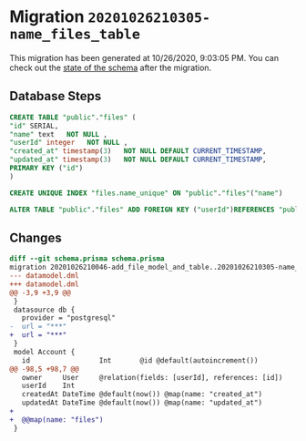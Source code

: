 # Migration `20201026210305-name_files_table`

This migration has been generated at 10/26/2020, 9:03:05 PM.
You can check out the [state of the schema](./schema.prisma) after the migration.

## Database Steps

```sql
CREATE TABLE "public"."files" (
"id" SERIAL,
"name" text   NOT NULL ,
"userId" integer   NOT NULL ,
"created_at" timestamp(3)   NOT NULL DEFAULT CURRENT_TIMESTAMP,
"updated_at" timestamp(3)   NOT NULL DEFAULT CURRENT_TIMESTAMP,
PRIMARY KEY ("id")
)

CREATE UNIQUE INDEX "files.name_unique" ON "public"."files"("name")

ALTER TABLE "public"."files" ADD FOREIGN KEY ("userId")REFERENCES "public"."users"("id") ON DELETE CASCADE ON UPDATE CASCADE
```

## Changes

```diff
diff --git schema.prisma schema.prisma
migration 20201026210046-add_file_model_and_table..20201026210305-name_files_table
--- datamodel.dml
+++ datamodel.dml
@@ -3,9 +3,9 @@
 }
 datasource db {
   provider = "postgresql"
-  url = "***"
+  url = "***"
 }
 model Account {
   id                 Int       @id @default(autoincrement())
@@ -98,5 +98,7 @@
   owner     User     @relation(fields: [userId], references: [id])
   userId    Int
   createdAt DateTime @default(now()) @map(name: "created_at")
   updatedAt DateTime @default(now()) @map(name: "updated_at")
+
+  @@map(name: "files")
 }
```


